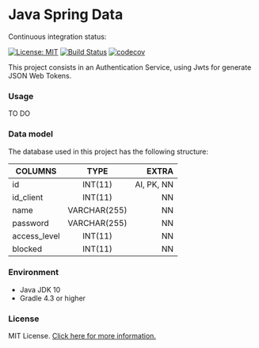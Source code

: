 # Java Spring Data

Continuous integration status:

[![License: MIT](https://img.shields.io/badge/License-MIT-blue.svg)](https://opensource.org/licenses/MIT)
[![Build Status](https://travis-ci.org/valandro/java-auth-spring.svg?branch=master)](https://travis-ci.org/valandro/java-auth-spring.svg?branch=master)
[![codecov](https://codecov.io/gh/valandro/java-auth-spring/branch/master/graph/badge.svg)](https://codecov.io/gh/valandro/java-auth-spring)

This project consists in an Authentication Service, using Jwts for generate JSON Web Tokens.

### Usage
TO DO

### Data model
The database used in this project has the following structure:

| COLUMNS     | TYPE        | EXTRA     |
| ------------|:-----------:| ---------:|
| id          | INT(11)     | AI, PK, NN|
| id_client   | INT(11)     | NN        |
| name        | VARCHAR(255)| NN        |
| password    | VARCHAR(255)| NN        |
| access_level| INT(11)     | NN        |
| blocked     | INT(11)     | NN        |

### Environment
 - Java JDK 10
 - Gradle 4.3 or higher 
 
### License
MIT License. [Click here for more information.](LICENSE)